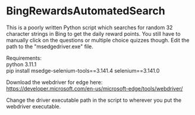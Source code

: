 # BingRewardsAutomatedSearch
This is a poorly written Python script which searches for random 32 character strings in Bing to get the daily reward points.  You still have to manually click on the questions or multiple choice quizzes though.  Edit the path to the "msedgedriver.exe" file.

Requirements:<br>
python 3.11.1<br>
pip install msedge-selenium-tools==3.141.4 selenium==3.141.0

Download the webdriver for edge here:<br>
https://developer.microsoft.com/en-us/microsoft-edge/tools/webdriver/

Change the driver executable path in the script to wherever you put the webdriver executable.
